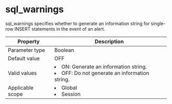 sql_warnings
=================================
<!-- # docslug#/oceanbase-database/oceanbase-database/V4.0.0/sql_warnings-1-2-3 -->
sql_warnings specifies whether to generate an information string for single-row INSERT statements in the event of an alert.


| **Property** | **Description** |
|--------|-----------------------------------------------------------------------------------------------------------------------|
| Parameter type | Boolean |
| Default value | OFF |
| Valid values | <li> ON: Generate an information string.   <li> OFF: Do not generate an information string. |
| Applicable scope | <li> Global   <li> Session |



